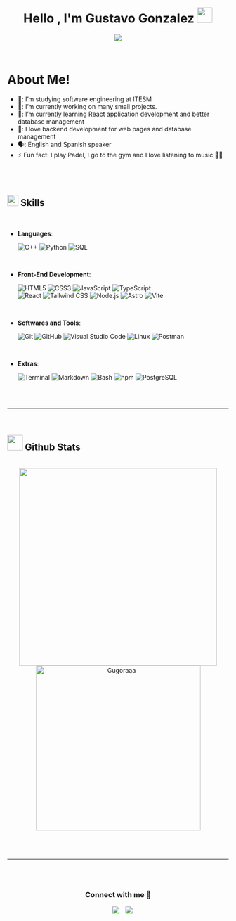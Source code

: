 
<h1 align="center"><b>Hello , I'm Gustavo Gonzalez </b><img src="https://media.giphy.com/media/hvRJCLFzcasrR4ia7z/giphy.gif" width="35"></h1>
<p align="center">
  <a href="https://github.com/DenverCoder1/readme-typing-svg"><img src="https://readme-typing-svg.herokuapp.com?font=Time+New+Roman&color=cyan&size=25&center=true&vCenter=true&width=600&height=100&lines=Full+Stack+Developer;Software+engineer+Student;Active+Learner/Researcher"></a>
</p>


<br>

<h1>About Me! </h1>

- 🏫: I’m studying software engineering at ITESM
- 🔭: I’m currently working on many small projects.
- 🧠: I’m currently learning React application development and better database management 
- 🔋: I love backend development for web pages and database management 
- 🗣️: English and Spanish speaker 
- ⚡  Fun fact: I play Padel, I go to the gym and I love listening to music 🎾🎹

<br><br>


## <img src="https://media2.giphy.com/media/QssGEmpkyEOhBCb7e1/giphy.gif?cid=ecf05e47a0n3gi1bfqntqmob8g9aid1oyj2wr3ds3mg700bl&rid=giphy.gif" width ="25"><b> Skills</b>
<br>

<p align="center">

- **Languages**:
    
    
    ![C++](https://img.shields.io/badge/C++%20-%2300599C.svg?style=for-the-badge&logo=c%2B%2B&logoColor=white)
    ![Python](https://img.shields.io/badge/Python%20-%2314354C.svg?style=for-the-badge&logo=python&logoColor=white)
    ![SQL](https://img.shields.io/badge/SQL-%2300f.svg?style=for-the-badge&logo=postgresql&logoColor=white)

<br>   
    
- **Front-End Development**:

    ![HTML5](https://img.shields.io/badge/HTML5%20-%23E34F26.svg?style=for-the-badge&logo=html5&logoColor=white)
    ![CSS3](https://img.shields.io/badge/CSS%20-%231572B6.svg?style=for-the-badge&logo=css3&logoColor=white)
    ![JavaScript](https://img.shields.io/badge/JavaScript%20-%23F7DF1E.svg?style=for-the-badge&logo=javascript&logoColor=black)
    ![TypeScript](https://img.shields.io/badge/TypeScript-%23007ACC.svg?style=for-the-badge&logo=typescript&logoColor=white)
    <br>
    ![React](https://img.shields.io/badge/React-%2361DAFB.svg?style=for-the-badge&logo=react&logoColor=black)
    ![Tailwind CSS](https://img.shields.io/badge/Tailwind%20CSS-%2306B6D4.svg?style=for-the-badge&logo=tailwindcss&logoColor=white)
    ![Node.js](https://img.shields.io/badge/Node.js-%23339933.svg?style=for-the-badge&logo=nodedotjs&logoColor=white)
    ![Astro](https://img.shields.io/badge/Astro-%23FF5D01.svg?style=for-the-badge&logo=astro&logoColor=white)
    ![Vite](https://img.shields.io/badge/Vite-%23646CFF.svg?style=for-the-badge&logo=vite&logoColor=white)


<br>


- **Softwares and Tools**:

    ![Git](https://img.shields.io/badge/git-%23F05033.svg?style=for-the-badge&logo=git&logoColor=white)
    ![GitHub](https://img.shields.io/badge/github-%23121011.svg?style=for-the-badge&logo=github&logoColor=white)
    ![Visual Studio Code](https://img.shields.io/badge/Visual%20Studio%20Code-0078d7.svg?style=for-the-badge&logo=visual-studio-code&logoColor=white)
    ![Linux](https://img.shields.io/badge/Linux-FCC624?style=for-the-badge&logo=linux&logoColor=black) 
    ![Postman](https://img.shields.io/badge/Postman-%23FF6C37.svg?style=for-the-badge&logo=postman&logoColor=white)

<br>

- **Extras**:

    ![Terminal](https://img.shields.io/badge/Terminal-%23054020?style=for-the-badge&logo=gnu-bash&logoColor=white)
    ![Markdown](https://img.shields.io/badge/markdown-%23000000.svg?style=for-the-badge&logo=markdown&logoColor=white)
    ![Bash](https://img.shields.io/badge/Bash-%234EAA25.svg?style=for-the-badge&logo=gnu-bash&logoColor=white)
    ![npm](https://img.shields.io/badge/npm-%23CB3837.svg?style=for-the-badge&logo=npm&logoColor=white)
    ![PostgreSQL](https://img.shields.io/badge/PostgreSQL-%23336791.svg?style=for-the-badge&logo=postgresql&logoColor=white)




</p>

<br>
<br>

-----

<br>


## <img src="https://media.giphy.com/media/iY8CRBdQXODJSCERIr/giphy.gif" width="35"><b> Github Stats </b>
<br>

<div align="center">

<a href="https://github.com/Gugoraaa/">
  <img src="https://github-readme-stats.vercel.app/api?username=Gugoraaa&include_all_commits=true&count_private=true&show_icons=true&line_height=20&title_color=7A7ADB&icon_color=2234AE&text_color=D3D3D3&bg_color=0,000000,130F40" width="450"/>
  <img src="https://github-readme-stats.vercel.app/api/top-langs?username=Gugoraaa&show_icons=true&locale=en&layout=compact&line_height=20&title_color=7A7ADB&icon_color=2234AE&text_color=D3D3D3&bg_color=0,000000,130F40" width="375"  alt="Gugoraaa"/>

</a>
</div>

<br>
<br>
<br>

-----

<br>
<br>



<h3 align="center" > Connect with me 🤝 </h3>

<p align="center">

 <div align="center"  class="icons-social" style="margin-left: 10px;">
        <a style="margin-left: 10px;"  target="_blank" href="https://www.linkedin.com/in/gustavo-gonzalez-611b6229b/">
			<img src="https://img.icons8.com/doodle/40/000000/linkedin--v2.png"></a>
        <a style="margin-left: 10px;" target="_blank" href="https://www.instagram.com/gussss_240/">
			<img src="https://img.icons8.com/doodle/40/000000/instagram-new--v2.png"></a>
        

</p>
